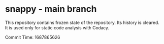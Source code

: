 # snappy - main branch

This repository contains frozen state of the repository.
Its history is cleared. It is used only for static code
analysis with Codacy.

Commit Time: 1687865626